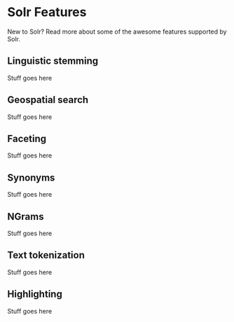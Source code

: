 # Solr Features

New to Solr? Read more about some of the awesome features supported by Solr.

## Linguistic stemming

Stuff goes here

## Geospatial search

Stuff goes here

## Faceting

Stuff goes here

## Synonyms

Stuff goes here

## NGrams

Stuff goes here

## Text tokenization

Stuff goes here

## Highlighting

Stuff goes here
